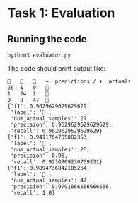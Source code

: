# Task 1: Evaluation

## Running the code

```shell
python3 evaluator.py
```

The code should print output like:

```
🍌	🍎	🥑	⬅️  predictions / ⬇️  actuals
26	1	0	🍌
1	24	1	🍎
0	0	47	🥑
{'f1': 0.9629629629629629,
 'label': '🍌',
 'num_actual_samples': 27,
 'precision': 0.9629629629629629,
 'recall': 0.9629629629629629}
{'f1': 0.9411764705882353,
 'label': '🍎',
 'num_actual_samples': 26,
 'precision': 0.96,
 'recall': 0.9230769230769231}
{'f1': 0.9894736842105264,
 'label': '🥑',
 'num_actual_samples': 47,
 'precision': 0.9791666666666666,
 'recall': 1.0}
```
